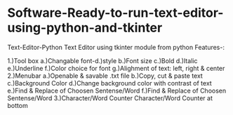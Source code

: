 # Software-Ready-to-run-text-editor-using-python-and-tkinter
Text-Editor-Python
Text Editor using tkinter module from python
Features-:

1.)Tool box
 a.)Changable font-d.)style
 b.)Font size
 c.)Bold
 d.)Italic
 e.)Underline
 f.)Color choice for font
 g.)Alighment of text: left, right & center
2.)Menubar
 a.)Openable & savable .txt file
 b.)Copy, cut & paste text
 c.)Background Color
 d.)Change background color with contrast of text
 e.)Find & Replace of Choosen Sentense/Word
 f.)Find & Replace of Choosen Sentense/Word
3.)Character/Word Counter
  Character/Word Counter at bottom
